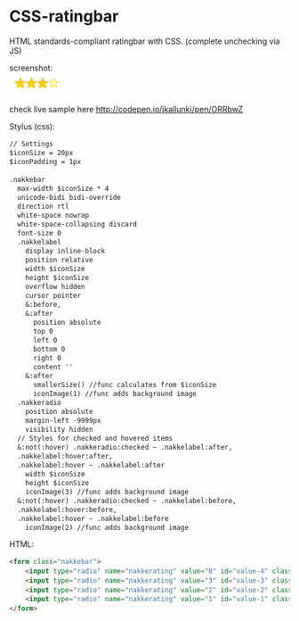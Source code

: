 # CSS-ratingbar

HTML standards-compliant ratingbar with CSS. (complete unchecking via JS)  

screenshot:  
![screenshot][image]

check live sample here http://codepen.io/jkallunki/pen/ORRbwZ

[image]: https://raw.githubusercontent.com/J-Kallunki/css-ratingbar/master/Screen%20Shot%202016-09-19%20at%2009.55.57.png

Stylus (css):
```stylus
// Settings
$iconSize = 20px
$iconPadding = 1px

.nakkebar
  max-width $iconSize * 4
  unicode-bidi bidi-override
  direction rtl
  white-space nowrap
  white-space-collapsing discard
  font-size 0
  .nakkelabel
    display inline-block
    position relative
    width $iconSize
    height $iconSize
    overflow hidden
    cursor pointer
    &:before,
    &:after
      position absolute
      top 0
      left 0
      bottom 0
      right 0
      content ''
    &:after
      smallerSize() //func calculates from $iconSize
      iconImage(1) //func adds background image
  .nakkeradio
    position absolute
    margin-left -9999px
    visibility hidden
  // Styles for checked and hovered items
  &:not(:hover) .nakkeradio:checked ~ .nakkelabel:after,
  .nakkelabel:hover:after,
  .nakkelabel:hover ~ .nakkelabel:after
    width $iconSize
    height $iconSize
    iconImage(3) //func adds background image
  &:not(:hover) .nakkeradio:checked ~ .nakkelabel:before,
  .nakkelabel:hover:before,
  .nakkelabel:hover ~ .nakkelabel:before
    iconImage(2) //func adds background image
```
HTML:
```html
<form class="nakkebar">
    <input type="radio" name="nakkerating" value="0" id="value-4" class="nakkeradio nakkeradio-4"><label for="value-4" class="nakkelabel">0</label>
    <input type="radio" name="nakkerating" value="3" id="value-3" class="nakkeradio nakkeradio-3"><label for="value-3" class="nakkelabel">3</label>
    <input type="radio" name="nakkerating" value="2" id="value-2" class="nakkeradio nakkeradio-2"><label for="value-2" class="nakkelabel">2</label>
    <input type="radio" name="nakkerating" value="1" id="value-1" class="nakkeradio nakkeradio-1"><label for="value-1" class="nakkelabel">1</label>
</form>
```
